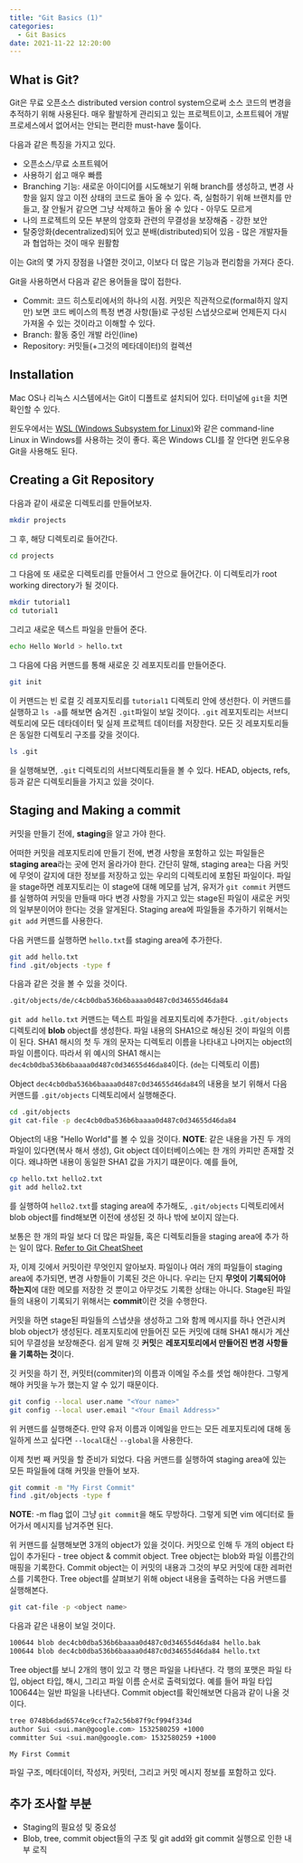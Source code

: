 ```yaml
---
title: "Git Basics (1)"
categories: 
  - Git Basics
date: 2021-11-22 12:20:00
---
```


## What is Git?

Git은 무료 오픈소스 distributed version control system으로써 소스 코드의 변경을 추적하기 위해 사용된다. 매우 활발하게 관리되고 있는 프로젝트이고, 소프트웨어 개발 프로세스에서 없어서는 안되는 편리한 must-have 툴이다.

다음과 같은 특징을 가지고 있다.

- 오픈소스/무료 소프트웨어
- 사용하기 쉽고 매우 빠름
- Branching 기능: 새로운 아이디어를 시도해보기 위해 branch를 생성하고, 변경 사항을 잃지 않고 이전 상태의 코드로 돌아 올 수 있다. 즉, 실험하기 위해 브랜치를 만들고, 잘 안될거 같으면 그냥 삭제하고 돌아 올 수 있다 - 아무도 모르게
- 나의 프로젝트의 모든 부분의 암호화 관련의 무결성을 보장해줌 - 강한 보안
- 탈중앙화(decentralized)되어 있고 분배(distributed)되어 있음 - 많은 개발자들과 협업하는 것이 매우 원활함

이는 Git의 몇 가지 장점을 나열한 것이고, 이보다 더 많은 기능과 편리함을 가져다 준다.

Git을 사용하면서 다음과 같은 용어들을 많이 접한다.

- Commit: 코드 히스토리에서의 하나의 시점. 커밋은 직관적으로(formal하지 않지만) 보면 코드 베이스의 특정 변경 사항(들)로 구성된 스냅샷으로써 언제든지 다시 가져올 수 있는 것이라고 이해할 수 있다.
- Branch: 활동 중인 개발 라인(line)
- Repository: 커밋들(+그것의 메타데이터)의 컬렉션

## Installation

Mac OS나 리눅스 시스템에서는 Git이 디폴트로 설치되어 있다. 터미널에 `git`을 치면 확인할 수 있다.

윈도우에서는 [WSL (Windows Subsystem for Linux)](https://www.microsoft.com/ko-kr/p/ubuntu-1804-lts/9n9tngvndl3q?activetab=pivot:overviewtab)와 같은 command-line Linux in Windows를 사용하는 것이 좋다. 혹은 Windows CLI를 잘 안다면 윈도우용 Git을 사용해도 된다.

## Creating a Git Repository

다음과 같이 새로운 디렉토리를 만들어보자.

```bash
mkdir projects
```

그 후, 해당 디렉토리로 들어간다.

```bash
cd projects
```

그 다음에 또 새로운 디렉토리를 만들어서 그 안으로 들어간다. 이 디렉토리가 root working directory가 될 것이다.

```bash
mkdir tutorial1
cd tutorial1
```

그리고 새로운 텍스트 파일을 만들어 준다.

```bash
echo Hello World > hello.txt
```

그 다음에 다음 커맨드를 통해 새로운 깃 레포지토리를 만들어준다.

```bash
git init
```

이 커맨드는 빈 로컬 깃 레포지토리를 `tutorial1` 디렉토리 안에 생선한다. 이 커맨드를 실행하고 `ls -a`를 해보면 숨겨진 `.git`파일이 보일 것이다.
`.git` 레포지토리는 서브디렉토리에 모든 데타데이터 및 실제 프로젝트 데이터를 저장한다. 모든 깃 레포지토리들은 동일한 디렉토리 구조를 갖을 것이다.

```bash
ls .git
```

을 실행해보면, `.git` 디렉토리의 서브디렉토리들을 볼 수 있다. HEAD, objects, refs, 등과 같은 디렉토리들을 가지고 있을 것이다.

## Staging and Making a commit

커밋을 만들기 전에, **staging**을 알고 가야 한다.

어떠한 커밋을 레포지토리에 만들기 전에, 변경 사항을 포함하고 있는 파일들은 **staging area**라는 곳에 먼저 올라가야 한다. 간단히 말해, staging area는 다음 커밋에 무엇이 갈지에 대한 정보를 저장하고 있는 우리의 디렉토리에 포함된 파일이다. 파일을 stage하면 레포지토리는 이 stage에 대해 메모를 남겨, 유저가 `git commit` 커맨드를 실행하여 커밋을 만들때 마다 변경 사항을 가지고 있는 stage된 파일이 새로운 커밋의 일부분이어야 한다는 것을 알게된다. Staging area에 파일들을 추가하기 위해서는 `git add` 커맨드를 사용한다.

다음 커맨드를 실행하면 `hello.txt`를 staging area에 추가한다.

```bash
git add hello.txt
find .git/objects -type f
```

다음과 같은 것을 볼 수 있을 것이다.

```bash
.git/objects/de/c4cb0dba536b6baaaa0d487c0d34655d46da84
```

`git add hello.txt` 커맨드는 텍스트 파일을 레포지토리에 추가한다. `.git/objects` 디렉토리에 **blob** object를 생성한다. 파일 내용의 SHA1으로 해싱된 것이 파일의 이름이 된다. SHA1 해시의 첫 두 개의 문자는 디렉토리 이름을 나타내고 나머지는 object의 파일 이름이다. 따라서 위 예시의 SHA1 해시는 `dec4cb0dba536b6baaaa0d487c0d34655d46da84`이다. (`de`는 디렉토리 이름)

Object `dec4cb0dba536b6baaaa0d487c0d34655d46da84`의 내용을 보기 위해서 다음 커맨드를 `.git/objects` 디렉토리에서 실행해준다.

```bash
cd .git/objects
git cat-file -p dec4cb0dba536b6baaaa0d487c0d34655d46da84
```

Object의 내용 "Hello World"를 볼 수 있을 것이다.
**NOTE**: 같은 내용을 가진 두 개의 파일이 있다면(복사 해서 생성), Git object 데이터베이스에는 한 개의 카피만 존재할 것이다. 왜냐하면 내용이 동일한 SHA1 값을 가지기 떄문이다. 예를 들어,

```bash
cp hello.txt hello2.txt
git add hello2.txt
```

를 실행하여 `hello2.txt`를 staging area에 추가해도, `.git/objects` 디렉토리에서 blob object를 find해보면 이전에 생성된 것 하나 밖에 보이지 않는다.

보통은 한 개의 파일 보다 더 많은 파일들, 혹은 디렉토리들을 staging area에 추가 하는 일이 많다. [Refer to Git CheatSheet](https://www.atlassian.com/git/tutorials/atlassian-git-cheatsheet)

자, 이제 깃에서 커밋이란 무엇인지 알아보자. 파일이나 여러 개의 파일들이 staging area에 추가되면, 변경 사항들이 기록된 것은 아니다. 우리는 단지 **무엇이 기록되어야 하는지**에 대한 메모를 저장한 것 뿐이고 아무것도 기록한 상태는 아니다. Stage된 파일들의 내용이 기록되기 위해서는 **commit**이란 것을 수행한다.

커밋을 하면 stage된 파일들의 스냅샷을 생성하고 그와 함께 메시지를 하나 연관시켜 blob object가 생성된다. 레포지토리에 만들어진 모든 커밋에 대해 SHA1 해시가 계산되어 무결성을 보장해준다. 쉽게 말해 깃 **커밋**은 **레포지토리에서 만들어진 변경 사항들을 기록하는 것**이다.

깃 커밋을 하기 전, 커밋터(commiter)의 이름과 이메일 주소를 셋업 해야한다. 그렇게 해야 커밋을 누가 했는지 알 수 있기 때문이다.

```bash
git config --local user.name "<Your name>"
git config --local user.email "<Your Email Address>"
```

위 커맨드를 실행해준다. 만약 유저 이름과 이메일을 만드는 모든 레포지토리에 대해 동일하게 쓰고 싶다면 `--local`대신 `--global`을 사용한다.

이제 첫번 째 커밋을 할 준비가 되었다. 다음 커맨드를 실행하여 staging area에 있는 모든 파일들에 대해 커밋을 만들어 보자.

```bash
git commit -m "My First Commit"
find .git/objects -type f
```

**NOTE**: -m flag 없이 그냥 `git commit`을 해도 무방하다. 그렇게 되면 vim 에디터로 들어가서 메시지를 남겨주면 된다.

위 커맨드를 실행해보면 3개의 object가 있을 것이다. 커밋으로 인해 두 개의 object 타입이 추가된다 - tree object & commit object. Tree object는 blob와 파일 이름간의 매핑을 기록한다. Commit object는 이 커밋의 내용과 그것의 부모 커밋에 대한 레퍼런스를 기록한다. Tree object를 살펴보기 위해 object 내용을 출력하는 다음 커맨드를 실행해본다.

```bash
git cat-file -p <object name>
```

다음과 같은 내용이 보일 것이다.

```bash
100644 blob dec4cb0dba536b6baaaa0d487c0d34655d46da84 hello.bak 
100644 blob dec4cb0dba536b6baaaa0d487c0d34655d46da84 hello.txt 
```

Tree object를 보니 2개의 행이 있고 각 행은 파일을 나타낸다. 각 행의 포맷은 파일 타입, object 타입, 해시, 그리고 파일 이름 순서로 출력되었다. 예를 들어 파일 타입 100644는 일반 파일을 나타낸다. Commit object를 확인해보면 다음과 같이 나올 것이다.

```bash
tree 0748b6dad6574ce9ccf7a2c56b87f9cf994f334d 
author Sui <sui.man@google.com> 1532580259 +1000 
committer Sui <sui.man@google.com> 1532580259 +1000 

My First Commit  
```

파일 구조, 메타데이터, 작성자, 커밋터, 그리고 커밋 메시지 정보를 포함하고 있다.

## 추가 조사할 부분

- Staging의 필요성 및 중요성
- Blob, tree, commit object들의 구조 및 git add와 git commit 실행으로 인한 내부 로직

